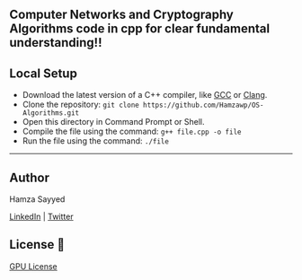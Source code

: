 ## Computer Networks and Cryptography Algorithms code in cpp for clear fundamental understanding!!

## Local Setup

- Download the latest version of a C++ compiler, like [GCC](https://gcc.gnu.org/) or [Clang](https://clang.llvm.org/).
- Clone the repository: `git clone https://github.com/Hamzawp/OS-Algorithms.git`
- Open this directory in Command Prompt or Shell.
- Compile the file using the command: `g++ file.cpp -o file`
- Run the file using the command: `./file`

--- 

## Author

Hamza Sayyed

[LinkedIn](https://www.linkedin.com/in/hamzawp404/) | [Twitter](https://twitter.com/Hamzasayed404)

## License 📜

[GPU License](https://github.com/Hamzawp/CN&CSS-Algorithms/blob/master/LICENSE)